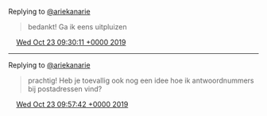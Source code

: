 Replying to [@ariekanarie](https://twitter.com/ariekanarie/status/1186791158669819911)

> bedankt\! Ga ik eens uitpluizen

<img src="../../media/tweet.ico" width="12" /> [Wed Oct 23 09:30:11 +0000 2019](https://twitter.com/DromerDenker/status/1186937856587116544)

----

Replying to [@ariekanarie](https://twitter.com/ariekanarie/status/1186791158669819911)

> prachtig\! Heb je toevallig ook nog een idee hoe ik antwoordnummers bij postadressen vind?

<img src="../../media/tweet.ico" width="12" /> [Wed Oct 23 09:57:42 +0000 2019](https://twitter.com/DromerDenker/status/1186944779516596225)